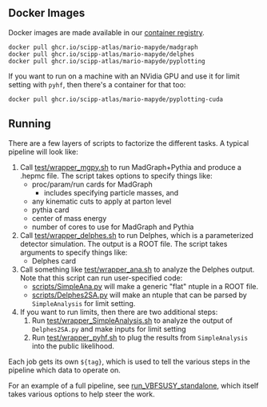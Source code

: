 ## Docker Images

Docker images are made available in our [container registry](../../../container_registry).

```
docker pull ghcr.io/scipp-atlas/mario-mapyde/madgraph
docker pull ghcr.io/scipp-atlas/mario-mapyde/delphes
docker pull ghcr.io/scipp-atlas/mario-mapyde/pyplotting
```

If you want to run on a machine with an NVidia GPU and use it for limit setting with `pyhf`, then there's a container for that too:

```
docker pull ghcr.io/scipp-atlas/mario-mapyde/pyplotting-cuda
```

## Running

There are a few layers of scripts to factorize the different tasks.  A typical pipeline will look like:

1. Call [test/wrapper_mgpy.sh](./test/wrapper_mgpy.s) to run MadGraph+Pythia and produce a .hepmc file.  The script takes options to specify things like:
    - proc/param/run cards for MadGraph
        - includes specifying particle masses, and
	- any kinematic cuts to apply at parton level
    - pythia card
    - center of mass energy
    - number of cores to use for MadGraph and Pythia
2. Call [test/wrapper_delphes.sh](./test/wrapper_delphes.sh) to run Delphes, which is a parameterized detector simulation.   The output is a ROOT file.  The script takes arguments to specify things like:
    - Delphes card
3. Call something like [test/wrapper_ana.sh](./test/wrapper_ana.sh) to analyze the Delphes output.  Note that this script can run user-specified code:
    - [scripts/SimpleAna.py](./scripts/SimpleAna.py) will make a generic "flat" ntuple in a ROOT file.
    - [scripts/Delphes2SA.py](./scripts/Delphes2SA.py) will make an ntuple that can be parsed by `SimpleAnalysis` for limit setting.
4. If you want to run limits, then there are two additional steps:
    1. Run [test/wrapper_SimpleAnalysis.sh](./test/wrapper_SimpleAnalysis.sh) to analyze the output of `Delphes2SA.py` and make inputs for limit setting
    1. Run [test/wrapper_pyhf.sh](./test/wrapper_pyhf.sh) to plug the results from `SimpleAnalysis` into the public likelihood.

Each job gets its own `${tag}`, which is used to tell the various steps in the pipeline which data to operate on.

For an example of a full pipeline, see [run_VBFSUSY_standalone](run_VBFSUSY_standalone), which itself takes various options to help steer the work.
